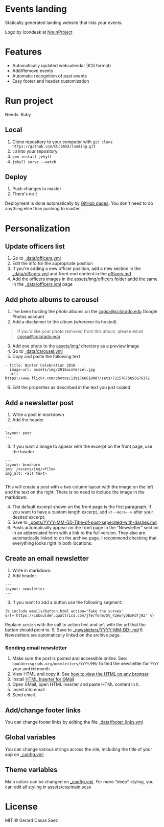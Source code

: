
# Events landing

Statically generated landing website that lists your events.

Logo by Icondesk at [NounProject](https://thenounproject.com/search/?q=chip&i=1260497#)

# Features

- Automatically updated webcalendar (ICS format) 
- Add/Remove events
- Automatic recognition of past events
- Easy footer and header customization


# Run project

Needs: Ruby

## Local 

1. Clone repository to your computer with `git clone https://github.com/CUCSGSA/landing.git`
2. `cd` into your repository
3. `gem install jekyll`
4. `jekyll serve --watch`

## Deploy

1. Push changes to master
2. There's no `3`

Deployment is done automatically by [GitHub pages](https://pages.github.com/). You don't need to do anything else than pushing to master.


# Personalization

## Update officers list

1. Go to [_data/officers.yml](_data/officers.yml)
2. Edit the info for the appropriate position
3. If you're adding a new officer position, add a new section in the [_data/officers.yml](_data/officers.yml) and front-end content in the [officers.md](officers.md)
4. Add the officers images in the [assets/img/officers](assets/img/officers) folder andd the same in the [_data/officers.yml](_data/officers.yml) page


## Add photo albums to carousel

1. I've been hosting the photo albums on the csgsa@colorado.edu Google Photos account
2. Add a disclaimer to the album (wherever its hosted)
> If you'd like your photo removed from this album, please email csgsa@colorado.edu
3. Add one photo to the [assets/img/](assets/img/) directory as a preview image
4. Go to [_data/carousel.yml](_data/carousel.yml)
5. Copy and paste the following text
```
- title: Winter Celebration 2016
  image-url: assets/img/2016wintercel.jpg
  url: https://www.flickr.com/photos/139176861@N07/sets/72157675895676372

```
6. Edit the properties as described in the text you just copied

## Add a newsletter post

1. Write a post in markdown
2. Add the header 
```
---
layout: post
---
```
3. If you want a image to appear with the excerpt on the front page, use the header
```
---
layout: brochure
img: /assets/img/<file>
img_alt: <alt text>
---
```
This will create a post with a two column layout with the image on the left and the text on the right. There is no need to include the image in the markdown. 

4. The default excerpt shown on the front page is the first paragraph. If you want to have a custom length excerpt, add `<!--more-->` after your desired excerpt. 
5. Save to [_posts/YYYY-MM-DD-Title-of-post-seperated-with-dashes.md](_posts/)
6. Posts automatically appear on the front page in the "Newsletter" section in an abbreviated form with a link to the full version. They also are automatically linked to on the archive page. I recommend checking that everything looks right in both locations. 

## Create an email newsletter

1. Write in markdown.
2. Add header.
```
---
layout: newsletter
---
```
3. If you want to add a button use the following segment:
```
{% include emails/button.html action='Take the survey' url='https://cuboulder.qualtrics.com/jfe/form/SV_42ewryObxKdTj9z' %}
```
Replace `action` with the call to action text and `url` with the url that the button should point to.
5. Save to [_newsletters/YYYY-MM-DD-.md](_newsletters/)
6. Newsletters are automatically linked on the archive page.

### Sending email newsletter

1. Make sure the post is posted and accessible online. See: `bouldercsgrads.org/newsletters/YYYY/MM/` to find the newsletter for `YYYY` year and `MM` month.
2. View HTML and copy it. See [how to view the HTML on any browser](https://www.computerhope.com/issues/ch000746.htm).
3. Install [HTML Inserter for GMail](https://chrome.google.com/webstore/detail/html-inserter-for-gmail/lkdchkblgffcinmodbodlkclphfldkll)
4. Open GMail, open HTML Inserter and paste HTML content in it.
5. Insert into email
6. Send email.


## Add/change footer links

You can change footer links by editing the file  [_data/footer_links.yml](_data/footer_links.yml)

## Global variables

You can change various strings across the site, including the title of your app on [_config.yml](_config.yml)

## Theme variables

Main colors can be changed on [_config.yml](_config.yml). For more "deep" styling, you can edit all styling in [assets/css/main.scss](assets/css/main.scss)



# License


MIT © Gerard Casas Saez
